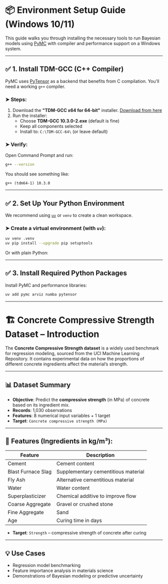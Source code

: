 
# 📦 Environment Setup Guide (Windows 10/11)

This guide walks you through installing the necessary tools to run Bayesian models using [PyMC](https://www.pymc.io/) with compiler and performance support on a Windows system.

---

## ✅ 1. Install TDM-GCC (C++ Compiler)

PyMC uses [PyTensor](https://pytensor.readthedocs.io/) as a backend that benefits from C compilation. You'll need a working `g++` compiler.

### ➤ Steps:
1. Download the **"TDM-GCC x64 for 64-bit"** installer. [Download from here](https://github.com/jmeubank/tdm-gcc/releases/download/v10.3.0-tdm64-2/tdm64-gcc-10.3.0-2.exe)
2. Run the installer:
   - Choose **TDM-GCC 10.3.0-2.exe** (default is fine)   
   - Keep all components selected
   - Install to: `C:\TDM-GCC-64\` (or leave default)
### ➤ Verify:
Open Command Prompt and run:

```bash
g++ --version
```

You should see something like:

```
g++ (tdm64-1) 10.3.0
```

---

## ✅ 2. Set Up Your Python Environment

We recommend using [`uv`](https://github.com/astral-sh/uv) or `venv` to create a clean workspace.

### ➤ Create a virtual environment (with `uv`):

```bash
uv venv .venv
uv pip install --upgrade pip setuptools
```

Or with plain Python:

---

## ✅ 3. Install Required Python Packages

Install PyMC and performance libraries:

```bash
uv add pymc arviz numba pytensor
```
---


# 🏗️ Concrete Compressive Strength Dataset – Introduction

The **Concrete Compressive Strength dataset** is a widely used benchmark for regression modeling, sourced from the UCI Machine Learning Repository. It contains experimental data on how the proportions of different concrete ingredients affect the material’s strength.

---

## 📊 Dataset Summary

- **Objective**: Predict the **compressive strength** (in MPa) of concrete based on its ingredient mix.
- **Records**: 1,030 observations
- **Features**: 8 numerical input variables + 1 target
- **Target**: `Concrete compressive strength (MPa)`

---

## 🧪 Features (Ingredients in kg/m³):

| Feature             | Description |
|---------------------|-------------|
| Cement              | Cement content |
| Blast Furnace Slag  | Supplementary cementitious material |
| Fly Ash             | Alternative cementitious material |
| Water               | Water content |
| Superplasticizer    | Chemical additive to improve flow |
| Coarse Aggregate    | Gravel or crushed stone |
| Fine Aggregate      | Sand |
| Age                 | Curing time in days |

- **Target**: `Strength` – compressive strength of concrete after curing

---

## 💡 Use Cases

- Regression model benchmarking
- Feature importance analysis in materials science
- Demonstrations of Bayesian modeling or predictive uncertainty
